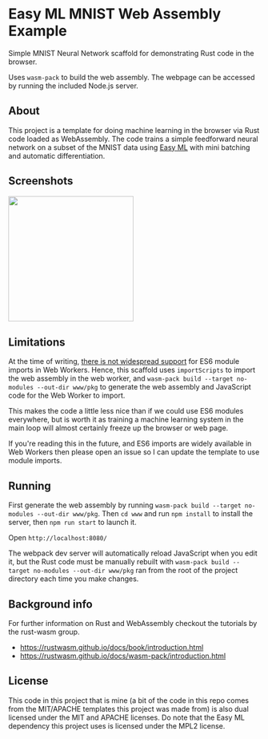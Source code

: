 # Easy ML MNIST Web Assembly Example

Simple MNIST Neural Network scaffold for demonstrating Rust code in the browser.

Uses `wasm-pack` to build the web assembly. The webpage can be accessed by
running the included Node.js server.

## About

This project is a template for doing machine learning in the browser via Rust
code loaded as WebAssembly. The code trains a simple feedforward neural network
on a subset of the MNIST data using [Easy ML](https://crates.io/crates/easy-ml)
with mini batching and automatic differentiation.

## Screenshots

<img src="../master/screenshots/webpage.png?raw=true" height="250px"></img>

## Limitations

At the time of writing,
[there is not widespread support](https://caniuse.com/#feat=mdn-javascript_statements_import_worker_support)
for ES6 module imports in Web Workers. Hence, this scaffold uses
`importScripts` to import the web assembly in the web worker, and
`wasm-pack build --target no-modules --out-dir www/pkg` to generate the web
assembly and JavaScript code for the Web Worker to import.

This makes the code a little less nice than if we could use ES6 modules
everywhere, but is worth it as training a machine learning system in the
main loop will almost certainly freeze up the browser or web page.

If you're reading this in the future, and ES6 imports are widely available in
Web Workers then please open an issue so I can update the template to use
module imports.

## Running

First generate the web assembly by running
`wasm-pack build --target no-modules --out-dir www/pkg`. Then `cd www` and
run `npm install` to install the server, then `npm run start` to launch it.

Open `http://localhost:8080/`

The webpack dev server will automatically reload JavaScript when you edit it,
but the Rust code must be manually rebuilt with
`wasm-pack build --target no-modules --out-dir www/pkg` ran from the root of the project directory each time you make
changes.

## Background info

For further information on Rust and WebAssembly checkout the tutorials by the rust-wasm group.
- https://rustwasm.github.io/docs/book/introduction.html
- https://rustwasm.github.io/docs/wasm-pack/introduction.html

## License

This code in this project that is mine (a bit of the code in this repo comes from the MIT/APACHE templates this project was made from) is also dual licensed under the MIT and APACHE licenses. Do note that the Easy ML dependency this project uses is licensed under the MPL2 license.
